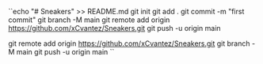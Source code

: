 ``echo "# Sneakers" >> README.md
git init
git add .
git commit -m "first commit"
git branch -M main
git remote add origin https://github.com/xCvantez/Sneakers.git
git push -u origin main

git remote add origin https://github.com/xCvantez/Sneakers.git
git branch -M main
git push -u origin main
``